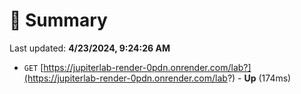 # 📖 Summary
Last updated: **4/23/2024, 9:24:26 AM**

- `GET` [https://jupiterlab-render-0pdn.onrender.com/lab?](https://jupiterlab-render-0pdn.onrender.com/lab?) - **Up** (174ms)
